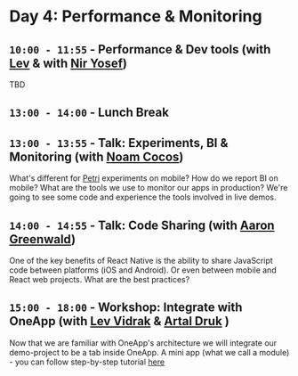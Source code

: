 # Day 4: Performance & Monitoring


## `10:00 - 11:55` - Performance & Dev tools (with [Lev](mailto:levv@wix.com) & with [Nir Yosef](mailto:niryo@wix.com ))
TBD


## `13:00 - 14:00` - Lunch Break

## `13:00 - 13:55` - Talk: Experiments, BI & Monitoring (with [Noam Cocos](mailto:noamc@wix.com))
What's different for [Petri](https://github.com/wix/petri) experiments on mobile? How do we report BI on mobile? What are the tools we use to monitor our apps in production? We're going to see some code and experience the tools involved in live demos.


## `14:00 - 14:55` - Talk: Code Sharing (with [Aaron Greenwald](mailto:aarong@wix.com))
One of the key benefits of React Native is the ability to share JavaScript code between platforms (iOS and Android). Or even between mobile and React web projects. What are the best practices?


## `15:00 - 18:00` - Workshop: Integrate with OneApp (with [Lev Vidrak](mailto:levv@wix.com) & [Artal Druk](mailto:artald@wix.com) )
Now that we are familiar with OneApp's architecture we will integrate our demo-project to be a tab inside OneApp. A mini app (what we call a module) - you can follow step-by-step tutorial [here](https://github.com/wix-private/awesome-mobile-framework/blob/master/AddingNewModuleAsTabToOneApp.md)

